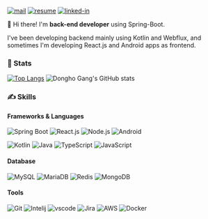 [![mail](https://img.shields.io/badge/gongdongho12@gmail.com-EA4335?style=round-square&logo=Gmail&logoColor=white)](mailto:gongdongho12@gmail.com)
[![resume](https://img.shields.io/badge/Dongho's_resume-47766a?style=round-square&logo=Notion)](http://resume.dongholab.com)
[![linked-in](https://img.shields.io/badge/dongholab-0A66C2?style=round-square&logo=LinkedIn)](mailto:gongdongho12@gmail.com)

👋 Hi there! I'm **back-end developer** using Spring-Boot.

I've been developing backend mainly using Kotlin and Webflux, and sometimes I'm developing React.js and Android apps as frontend.

### 💪 Stats
[![Top Langs](https://github-readme-stats.vercel.app/api/top-langs/?username=gongdongho12&hide=css,html)](https://github.com/anuraghazra/github-readme-stats)
![Dongho Gang's GitHub stats](https://github-readme-stats.vercel.app/api?username=gongdongho12&show_icons=true&theme=radical)

### ✍ Skills
#### Frameworks & Languages
![Spring Boot](https://img.shields.io/badge/Spring_Boot-6DB33F?style=round-square&logo=SpringBoot&logoColor=white)
![React.js](https://img.shields.io/badge/React.js-02569B?style=round-square&logo=React&logoColor=white)
![Node.js](https://img.shields.io/badge/Node.js-339933?style=round-square&logo=node.js&logoColor=white)
![Android](https://img.shields.io/badge/Android-3DDC84?style=round-square&logo=Android&logoColor=white)

![Kotlin](https://img.shields.io/badge/Kotlin-0095D5?style=round-square&logo=Kotlin&logoColor=white)
![Java](https://img.shields.io/badge/Java-007396?style=round-square&logo=Java&logoColor=white)
![TypeScript](https://img.shields.io/badge/TypeScript-3178C6?style=round-square&logo=TypeScript&logoColor=white)
![JavaScript](https://img.shields.io/badge/JavaScript-F7DF1E?style=round-square&logo=JavaScript&logoColor=white)

#### Database
![MySQL](https://img.shields.io/badge/MySQL-4479A1?style=round-square&logo=MySQL&logoColor=white)
![MariaDB](https://img.shields.io/badge/MariaDB-003545?style=round-square&logo=MariaDB&logoColor=white)
![Redis](https://img.shields.io/badge/Redis-F05032?style=round-square&logo=Redis&logoColor=white)
![MongoDB](https://img.shields.io/badge/MongoDB-47A248?style=round-square&logo=MongoDB&logoColor=white)

#### Tools
![Git](https://img.shields.io/badge/Git-F05032?style=round-square&logo=Git&logoColor=white)
![Intelij](https://img.shields.io/badge/IntelliJ-000000?style=round-square&logo=IntelliJIDEA&logoColor=white)
![vscode](https://img.shields.io/badge/vscode-007ACC?style=round-square&logo=VisualStudioCode&logoColor=white)
![Jira](https://img.shields.io/badge/Jira-0052CC?style=round-square&logo=Jira&logoColor=white)
![AWS](https://img.shields.io/badge/AWS-232F3E?style=round-square&logo=AmazonAWS&logoColor=white)
![Docker](https://img.shields.io/badge/Docker-2496ED?style=round-square&logo=Docker&logoColor=white)